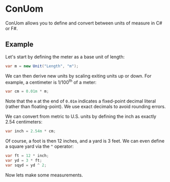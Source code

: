 # ConUom
ConUom allows you to define and convert between units of measure in C# or F#.
## Example
Let's start by defining the meter as a base unit of length:
```csharp
var m = new Unit("Length", "m");
```
We can then derive new units by scaling exiting units up or down. For example, a centimeter is 1/100<sup>th</sup> of a meter:
```csharp
var cm = 0.01m * m;
```
Note that the `m` at the end of `0.01m` indicates a fixed-point decimal literal (rather than floating-point). We use exact decimals to avoid rounding errors.

We can convert from metric to U.S. units by defining the inch as exactly 2.54 centimeters:
```csharp
var inch = 2.54m * cm;
```
Of course, a foot is then 12 inches, and a yard is 3 feet. We can even define a square yard via the `^` operator:
```csharp
var ft = 12 * inch;
var yd = 3 * ft;
var sqyd = yd ^ 2;
```
Now lets make some measurements.
<!--stackedit_data:
eyJoaXN0b3J5IjpbLTE0MTkyOTY0M119
-->